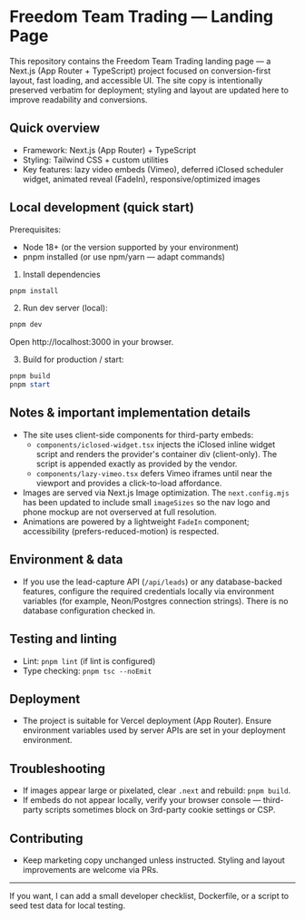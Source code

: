 # Freedom Team Trading — Landing Page

This repository contains the Freedom Team Trading landing page — a Next.js (App Router + TypeScript) project focused on conversion-first layout, fast loading, and accessible UI. The site copy is intentionally preserved verbatim for deployment; styling and layout are updated here to improve readability and conversions.

## Quick overview
- Framework: Next.js (App Router) + TypeScript
- Styling: Tailwind CSS + custom utilities
- Key features: lazy video embeds (Vimeo), deferred iClosed scheduler widget, animated reveal (FadeIn), responsive/optimized images

## Local development (quick start)
Prerequisites:
- Node 18+ (or the version supported by your environment)
- pnpm installed (or use npm/yarn — adapt commands)

1. Install dependencies

```powershell
pnpm install
```

2. Run dev server (local):

```powershell
pnpm dev
```

Open http://localhost:3000 in your browser.

3. Build for production / start:

```powershell
pnpm build
pnpm start
```

## Notes & important implementation details
- The site uses client-side components for third-party embeds:
	- `components/iclosed-widget.tsx` injects the iClosed inline widget script and renders the provider's container div (client-only). The script is appended exactly as provided by the vendor.
	- `components/lazy-vimeo.tsx` defers Vimeo iframes until near the viewport and provides a click-to-load affordance.
- Images are served via Next.js Image optimization. The `next.config.mjs` has been updated to include small `imageSizes` so the nav logo and phone mockup are not overserved at full resolution.
- Animations are powered by a lightweight `FadeIn` component; accessibility (prefers-reduced-motion) is respected.

## Environment & data
- If you use the lead-capture API (`/api/leads`) or any database-backed features, configure the required credentials locally via environment variables (for example, Neon/Postgres connection strings). There is no database configuration checked in.

## Testing and linting
- Lint: `pnpm lint` (if lint is configured)
- Type checking: `pnpm tsc --noEmit`

## Deployment
- The project is suitable for Vercel deployment (App Router). Ensure environment variables used by server APIs are set in your deployment environment.

## Troubleshooting
- If images appear large or pixelated, clear `.next` and rebuild: `pnpm build`.
- If embeds do not appear locally, verify your browser console — third-party scripts sometimes block on 3rd-party cookie settings or CSP.

## Contributing
- Keep marketing copy unchanged unless instructed. Styling and layout improvements are welcome via PRs.

---
If you want, I can add a small developer checklist, Dockerfile, or a script to seed test data for local testing.